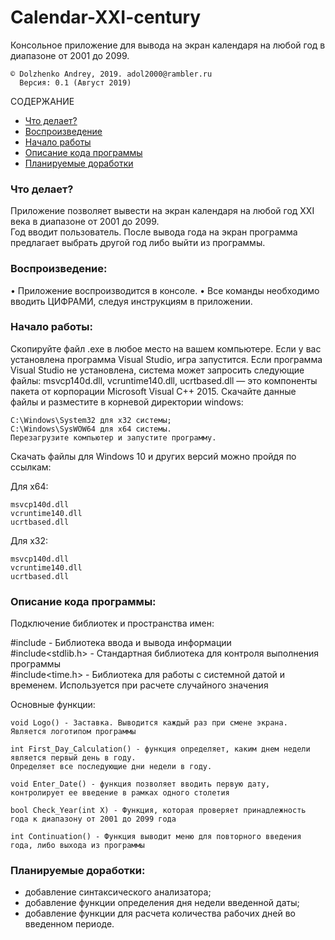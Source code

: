 # Calendar-XXI-century
Консольное приложение для вывода на экран календаря на любой год в диапазоне от 2001 до 2099.

    © Dolzhenko Andrey, 2019. adol2000@rambler.ru
      Версия: 0.1 (Август 2019)

СОДЕРЖАНИЕ

   - [Что делает?](#what)
   - [Воспроизведение](#relis)
   - [Начало работы](#start)
   - [Описание кода программы](#kod)
   - [Планируемые доработки](#improvements)

### <a name="what">Что делает?</a>

Приложение позволяет вывести на экран календаря на любой год XXI века в диапазоне от 2001 до 2099.  
Год вводит пользователь. После вывода года на экран программа предлагает выбрать другой год либо выйти из программы.

### <a name="relis">Воспроизведение:</a>

• Приложение воспроизводится в консоле.
• Все команды необходимо вводить ЦИФРАМИ, следуя инструкциям в приложении.

### <a name="start">Начало работы:</a>

Скопируйте файл .exe в любое место на вашем компьютере. Если у вас установлена программа Visual Studio, игра запустится.
Если программа Visual Studio не установлена, система может запросить следующие файлы: msvcp140d.dll, vcruntime140.dll, ucrtbased.dll — это компоненты пакета от корпорации Microsoft Visual C++ 2015.
Скачайте данные файлы и разместите в корневой директории windows:

    C:\Windows\System32 для x32 системы;
    C:\Windows\SysWOW64 для x64 системы.
    Перезагрузите компьютер и запустите программу.

Скачать файлы для Windows 10 и других версий можно пройдя по ссылкам:

Для x64:

    msvcp140d.dll
    vcruntime140.dll
    ucrtbased.dll

Для x32:

    msvcp140d.dll
    vcruntime140.dll
    ucrtbased.dll

### <a name="kod">Описание кода программы:</a>
Подключение библиотек и пространства имен:

#include<iostream> - Библиотека ввода и вывода информации  
#include<stdlib.h> - Стандартная библиотека для контроля выполнения программы  
#include<time.h> - Библиотека для работы с системной датой и временем. Используется при расчете случайного значения  

Основные функции:

    void Logo() - Заставка. Выводится каждый раз при смене экрана. Является логотипом программы
         
    int First_Day_Calculation() - функция определяет, каким днем недели является первый день в году.  
    Определяет все последующие дни недели в году.
    
    void Enter_Date() - функция позволяет вводить первую дату, контролирует ее введение в рамках одного столетия
    
    bool Check_Year(int X) - Функция, которая проверяет принадлежность года к диапазону от 2001 до 2099 года
    
    int Continuation() - Функция выводит меню для повторного введения года, либо выхода из программы
      
### <a name="improvements">Планируемые доработки:</a>

- добавление синтаксического анализатора;
- добавление функции определения дня недели введенной даты;
- добавление функции для расчета количества рабочих дней во введенном периоде.
 
